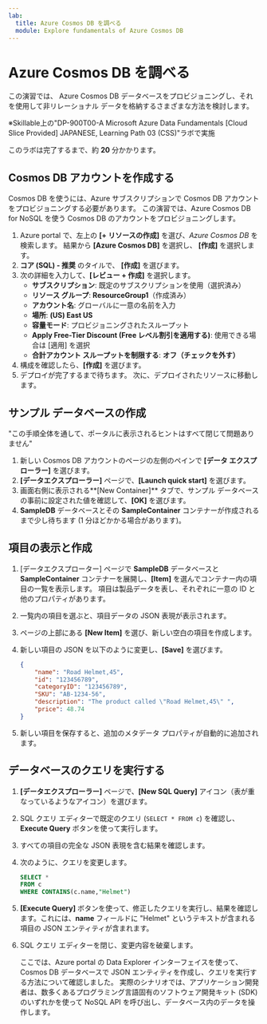 ```yaml
---
lab:
  title: Azure Cosmos DB を調べる
  module: Explore fundamentals of Azure Cosmos DB
---
```

# Azure Cosmos DB を調べる

この演習では、 Azure Cosmos DB データベースをプロビジョニングし、それを使用して非リレーショナル データを格納するさまざまな方法を検討します。

※Skillable上の"DP-900T00-A Microsoft Azure Data Fundamentals [Cloud Slice Provided] JAPANESE, Learning Path 03 (CSS)"ラボで実施

このラボは完了するまで、約 **20** 分かかります。

## Cosmos DB アカウントを作成する

Cosmos DB を使うには、Azure サブスクリプションで Cosmos DB アカウントをプロビジョニングする必要があります。 この演習では、Azure Cosmos DB for NoSQL を使う Cosmos DB のアカウントをプロビジョニングします。

1. Azure portal で、左上の **[+ リソースの作成]** を選び、*Azure Cosmos DB* を検索します。  結果から **[Azure Cosmos DB]** を選択し、 **[作成]** を選択します。
1. **コア (SQL) - 推奨** のタイルで、 **[作成]** を選びます。
1. 次の詳細を入力して、**[レビュー + 作成]** を選択します。
    - **サブスクリプション**: 既定のサブスクリプションを使用（選択済み）
    - **リソース グループ**: **ResourceGroup1**（作成済み）
    - **アカウント名**: グローバルに一意の名前を入力
    - **場所**:  **(US) East US**
    - **容量モード**: プロビジョニングされたスループット
    - **Apply Free-Tier Discount (Free レベル割引を適用する)**: 使用できる場合は [適用] を選択
    - **合計アカウント スループットを制限する**: **オフ（チェックを外す）**
1. 構成を確認したら、**[作成]** を選びます。
1. デプロイが完了するまで待ちます。 次に、デプロイされたリソースに移動します。

## サンプル データベースの作成

"この手順全体を通して、ポータルに表示されるヒントはすべて閉じて問題ありません"

1. 新しい Cosmos DB アカウントのページの左側のペインで **[データ エクスプローラー]** を選びます。
1. **[データエクスプローラー]** ページで、**[Launch quick start]** を選びます。
1. 画面右側に表示される**[New Container]** タブで、サンプル データベースの事前に設定された値を確認して、**[OK]** を選びます。
1. **SampleDB** データベースとその **SampleContainer** コンテナーが作成されるまで少し待ちます (1 分ほどかかる場合があります)。

## 項目の表示と作成

1. [データエクスプローター] ページで **SampleDB** データベースと **SampleContainer** コンテナーを展開し、**[Item]** を選んでコンテナー内の項目の一覧を表示します。 項目は製品データを表し、それぞれに一意の ID と他のプロパティがあります。
1. 一覧内の項目を選ぶと、項目データの JSON 表現が表示されます。
1. ページの上部にある **[New Item]** を選び、新しい空白の項目を作成します。
1. 新しい項目の JSON を以下のように変更し、**[Save]** を選びます。

    ```json
    {
        "name": "Road Helmet,45",
        "id": "123456789",
        "categoryID": "123456789",
        "SKU": "AB-1234-56",
        "description": "The product called \"Road Helmet,45\" ",
        "price": 48.74
    }
    ```

1. 新しい項目を保存すると、追加のメタデータ プロパティが自動的に追加されます。

## データベースのクエリを実行する

1. **[データエクスプローラー]** ページで、**[New SQL Query]** アイコン（表が重なっているようなアイコン）を選びます。
1. SQL クエリ エディターで既定のクエリ (`SELECT * FROM c`) を確認し、**Execute Query** ボタンを使って実行します。
1. すべての項目の完全な JSON 表現を含む結果を確認します。
1. 次のように、クエリを変更します。

    ```sql
    SELECT *
    FROM c
    WHERE CONTAINS(c.name,"Helmet")
    ```

1. **[Execute Query]** ボタンを使って、修正したクエリを実行し、結果を確認します。これには、**name** フィールドに "Helmet" というテキストが含まれる項目の JSON エンティティが含まれます。
1. SQL クエリ エディターを閉じ、変更内容を破棄します。

    ここでは、Azure portal の Data Explorer インターフェイスを使って、Cosmos DB データベースで JSON エンティティを作成し、クエリを実行する方法について確認しました。 実際のシナリオでは、アプリケーション開発者は、数多くあるプログラミング言語固有のソフトウェア開発キット (SDK) のいずれかを使って NoSQL API を呼び出し、データベース内のデータを操作します。
